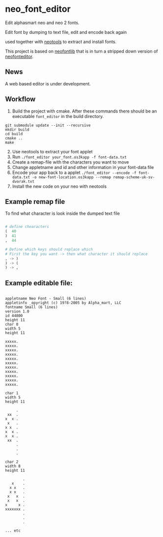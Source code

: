 # neo_font_editor

Edit alphasmart neo and neo 2 fonts.

Edit font by dumping to text file, edit and encode back again

used together with [neotools](https://github.com/lykahb/neotools) to extract
and install fonts.

This project is based on [neofontlib](https://github.com/mls-m5/neofontlib)
that is in turn a stripped down version of
[neofonteditor](https://github.com/tSoniq/neofonteditor).

## News

A web based editor is under development.

## Workflow

1. Build the project with cmake. After these commands there should be an executable `font_editor` in the build directory.
```
git submodule update --init --recursive
mkdir build
cd build
cmake ..
make
```
2. Use neotools to extract your font applet
3. Run `./font_editor your_font.os3kapp -f font-data.txt`
4. Create a remap-file with the characters you want to move
5. Change appletname and id and other information in your font-data file
6. Encode your app back to a applet `./font_editor --encode -f font-data.txt -o new-font-location.os3kapp --remap remap-scheme-uk-sv-dvorak.txt`
7. Install the new code on your neo with neotools

## Example remap file

To find what character is look inside the dumped text file

```python

# define chearacters
(  40
)  41
,  44

# Define which keys should replace which
# First the key you want -> then what character it should replace
, -> )
) -> (
) -> ,
```

## Example editable file:

```

appletname Neo Font - Small (6 lines)
appletinfo _opyright (c) 19?8-2005 by Alpha_mart, LLC
fontname Small (6 lines)
version 1.0
id 44800
height 11
char 0
width 5
height 11

xxxxx.
xxxxx.
xxxxx.
xxxxx.
xxxxx.
xxxxx.
xxxxx.
xxxxx.
xxxxx.
xxxxx.
xxxxx.

char 1
width 5
height 11

     .
 xx  .
x  x .
 x   .
x x  .
x  x .
x  x .
 xx  .
     .
     .
     .

char 2
width 8
height 11

        .
   x    .
  x x   .
  x x   .
 x   x  .
 x   x  .
x     x .
xxxxxxx .
        .
        .
        .
       
... etc
```
